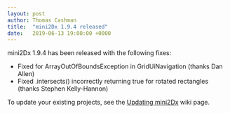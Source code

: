 ```yaml
---
layout: post
author: Thomas Cashman
title:  "mini2Dx 1.9.4 released"
date:   2019-06-13 19:00:00 +0000
---
```


mini2Dx 1.9.4 has been released with the following fixes:

 * Fixed for ArrayOutOfBoundsException in GridUiNavigation (thanks Dan Allen)
 * Fixed .intersects() incorrectly returning true for rotated rectangles (thanks Stephen Kelly-Hannon)

To update your existing projects, see the [Updating mini2Dx](https://github.com/mini2Dx/mini2Dx/wiki/Updating-mini2Dx) wiki page.